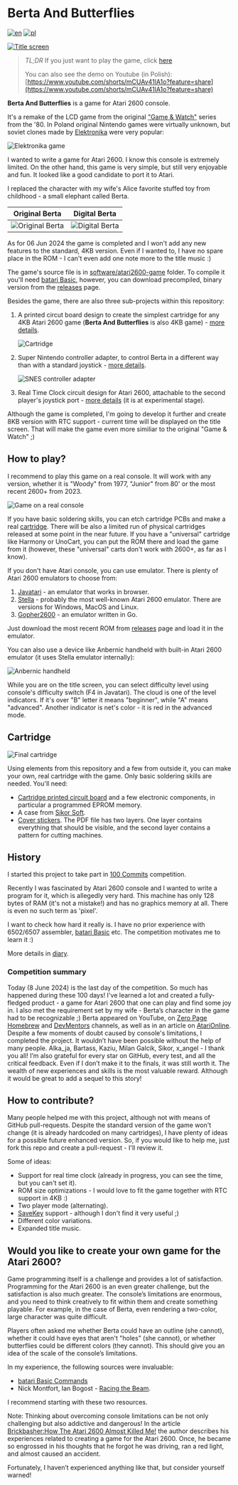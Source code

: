 # Berta And Butterflies

[![en](https://img.shields.io/badge/lang-en-red.svg)](./README.md)
[![pl](https://img.shields.io/badge/lang-pl-green.svg)](./README.pl.md)

[![Title screen](./static/title_international.png)](https://javatari.org/?ROM=https://github.com/vandalton/BertaAndButterflies/releases/download/v1.00/berta-and-butterflies.v1.00.ntsc.en.bin)

> *TL;DR* If you just want to play the game, click [here](https://javatari.org/?ROM=https://github.com/vandalton/BertaAndButterflies/releases/download/v1.00/berta-and-butterflies.v1.00.ntsc.en.bin)
> 
> You can also see the demo on Youtube (in Polish): [https://www.youtube.com/shorts/mCUAv41lA1o?feature=share](https://www.youtube.com/shorts/mCUAv41lA1o?feature=share)

**Berta And Butterflies** is a game for Atari 2600 console.

It's a remake of the LCD game from the original ["Game & Watch"](https://nintendo.fandom.com/wiki/Egg) series from the '80. In Poland original Nintendo games were virtually unknown, but soviet clones made by [Elektronika](https://en.wikipedia.org/wiki/Elektronika) were very popular:

![Elektronika game](./static/elektronika_working.jpg)

I wanted to write a game for Atari 2600. I know this console is extremely limited. On the other hand, this game is very simple, but still very enjoyable and fun. It looked like a good candidate to port it to Atari.

I replaced the character with my wife's Alice favorite stuffed toy from childhood - a small elephant called Berta.

| Original Berta | Digital Berta |
|----------------|---------------|
|![Original Berta](./static/berta_orig.jpg)|![Digital Berta](./static/logo.png)|

As for 06 Jun 2024 the game is completed and I won't add any new features to the standard, 4KB version. Even if I wanted to, I have no spare place in the ROM - I can't even add one note more to the title music :)

The game's source file is in [software/atari2600-game](./software/atari2600-game/) folder. To compile it you'll need [batari Basic](https://github.com/batari-Basic/batari-Basic), however, you can download precompiled, binary version from the [releases](https://github.com/vandalton/BertaAndButterflies/releases/) page.

Besides the game, there are also three sub-projects within this repository:

1. A printed circut board design to create the simplest cartridge for any 4KB Atari 2600 game (**Berta And Butterflies** is also 4KB game) - [more details](./hardware/atari2600-simplest-cart/README.md).

   ![Cartridge](./static/first_cartridge_small.jpeg)
2. Super Nintendo controller adapter, to control Berta in a different way than with a standard joystick - [more details](./hardware/snes-to-db9-controller-adapter/README.md).

   ![SNES controller adapter](./static/snes_adapter_soldered.jpg)
3. Real Time Clock circuit design for Atari 2600, attachable to the second player's joystick port - [more details](./hardware/atari2600-rtc/README.md) (it is at experimental stage).

Although the game is completed, I'm going to develop it further and create 8KB version with RTC support - current time will be displayed on the title screen. That will make the game even more similiar to the original "Game & Watch" ;)

## How to play?

I recommend to play this game on a real console. It will work with any version, whether it is "Woody" from 1977, "Junior" from 80' or the most recent 2600+ from 2023.

![Game on a real console](./static/berta_playing_berta.JPG)

If you have basic soldering skills, you can etch cartridge PCBs and make a real [cartridge](#cartridge). There will be also a limited run of physical cartridges released at some point in the near future. If you have a "universal" cartridge like Harmony or UnoCart, you can put the ROM there and load the game from it (however, these "universal" carts don't work with 2600+, as far as I know).

If you don't have Atari console, you can use emulator. There is plenty of Atari 2600 emulators to choose from:

1. [Javatari](https://javatari.org/?ROM=https://github.com/vandalton/BertaAndButterflies/releases/download/v1.00/berta-and-butterflies.v1.00.ntsc.en.bin) - an emulator that works in browser.
2. [Stella](https://stella-emu.github.io/) - probably the most well-known Atari 2600 emulator. There are versions for Windows, MacOS and Linux.
3. [Gopher2600](https://github.com/JetSetIlly/Gopher2600) - an emulator written in Go.

Just download the most recent ROM from [releases](https://github.com/vandalton/BertaAndButterflies/releases) page and load it in the emulator.

You can also use a device like Anbernic handheld with built-in Atari 2600 emulator (it uses Stella emulator internally):

![Anbernic handheld](./static/anbernic.jpg)

While you are on the title screen, you can select difficulty level using console's difficulty switch (F4 in Javatari). The cloud is one of the level indicators. If it's over "B" letter it means "beginner", while "A" means "advanced". Another indicator is net's color - it is red in the advanced mode.

## Cartridge

![Final cartridge](./static/cart_with_label.jpeg)

Using elements from this repository and a few from outside it, you can make your own, real cartridge with the game. Only basic soldering skills are needed. You'll need:

- [Cartridge printed circuit board](./hardware/atari2600-simplest-cart/README.md) and a few electronic components, in particular a programmed EPROM memory.
- A case from [Sikor Soft](http://sikorsoft.waw.pl/hardware/obudowy-na-cartridge-2600-7800/).
- [Cover stickers](https://github.com/vandalton/BertaAndButterflies/releases/download/v1.00/cover.en.pdf). The PDF file has two layers. One layer contains everything that should be visible, and the second layer contains a pattern for cutting machines.

## History

I started this project to take part in [100 Commits](https://100commitow.pl/) competition.

Recently I was fascinated by Atari 2600 console and I wanted to write a program for it, which is allegedly very hard. This machine has only 128 bytes of RAM (it's not a mistake!) and has no graphics memory at all. There is even no such term as 'pixel'.

I want to check how hard it really is. I have no prior experience with 6502/6507 assembler, [batari Basic](https://github.com/batari-Basic/batari-Basic) etc. The competition motivates me to learn it :)

More details in [diary](./DIARY.md).

### Competition summary

Today (8 June 2024) is the last day of the competition. So much has happened during these 100 days! I've learned a lot and created a fully-fledged product - a game for Atari 2600 that one can play and find some joy in. I also met the requirement set by my wife - Berta’s character in the game had to be recognizable ;) Berta appeared on YouTube, on [Zero Page Homebrew](https://youtu.be/SA3xd5n5TF4?t=3413) and [DevMentors](https://youtu.be/TQQvmo6iMdc?t=1981) channels, as well as in an article on [AtariOnline](https://atarionline.pl/v01/index.php?subaction=showfull&id=1715228764&archive=&start_from=0&ucat=1&ct=nowinki). Despite a few moments of doubt caused by console's limitations, I completed the project. It wouldn’t have been possible without the help of many people. Alka_ja, Bartass, Kaziu, Milan Galcik, Sikor, x_angel - I thank you all! I’m also grateful for every star on GitHub, every test, and all the critical feedback. Even if I don’t make it to the finals, it was still worth it. The wealth of new experiences and skills is the most valuable reward. Although it would be great to add a sequel to this story!

## How to contribute?

Many people helped me with this project, although not with means of GitHub pull-requests. Despite the standard version of the game won't change (it is already hardcoded on many cartridges), I have plenty of ideas for a possible future enhanced version. So, if you would like to help me, just fork this repo and create a pull-request - I'll review it.

Some of ideas:

- Support for real time clock (already in progress, you can see the time, but you can't set it).
- ROM size optimizations - I would love to fit the game together with RTC support in 4KB :)
- Two player mode (alternating).
- [SaveKey](https://atariage.com/store/index.php?l=product_detail&p=1194) support - although I don't find it very useful ;)
- Different color variations.
- Expanded title music.

## Would you like to create your own game for the Atari 2600?

Game programming itself is a challenge and provides a lot of satisfaction. Programming for the Atari 2600 is an even greater challenge, but the satisfaction is also much greater. The console’s limitations are enormous, and you need to think creatively to fit within them and create something playable. For example, in the case of Berta, even rendering a two-color, large character was quite difficult.

Players often asked me whether Berta could have an outline (she cannot), whether it could have eyes that aren't "holes" (she cannot), or whether butterflies could be different colors (they cannot). This should give you an idea of the scale of the console’s limitations.

In my experience, the following sources were invaluable:

- [batari Basic Commands](https://www.randomterrain.com/atari-2600-memories-batari-basic-commands.html#multikernel)
- Nick Montfort, Ian Bogost - [Racing the Beam](https://mitpress.mit.edu/9780262539760/racing-the-beam/).

I recommend starting with these two resources.

Note: Thinking about overcoming console limitations can be not only challenging but also addictive and dangerous! In the article [Brickbasher:How The Atari 2600 Almost Killed Me!](https://intotheverticalblank.com/2021/03/13/brickbasher-2600-wip/) the author describes his experiences related to creating a game for the Atari 2600. Once, he became so engrossed in his thoughts that he forgot he was driving, ran a red light, and almost caused an accident.

Fortunately, I haven’t experienced anything like that, but consider yourself warned!
